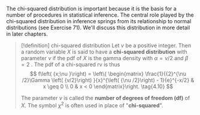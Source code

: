 The chi-squared distribution is important because it is the basis for a number of procedures in statistical inference. 
The central role played by the chi-squared distribution in inference springs from its relationship to normal distributions (see Exercise 71). 
We'll discuss this distribution in more detail in later chapters.

> [!definition] chi-squared distribution
> Let $\nu$ be a positive integer. 
> Then a random variable $X$ is said to have a **chi-squared distribution** with parameter $\nu$ if the pdf of $X$ is the gamma density with $\alpha = \nu /2$ and $\beta = 2$ . 
> The pdf of a chi-squared rv is thus
> $$
> f\left( {x;\nu }\right) = \left\{ \begin{matrix} \frac{1}{{2}^{\nu /2}\Gamma \left( {v/2}\right) }{x}^{\left( {\nu /2}\right) - 1}{e}^{-x/2} & x \geq 0 \\ 0 & x < 0 \end{matrix}\right. \tag{4.10}
> $$
> 
> The parameter $\nu$ is called the **number of degrees of freedom (df)** of $X$. 
> The symbol ${\chi }^{2}$ is often used in place of "**chi-squared**".